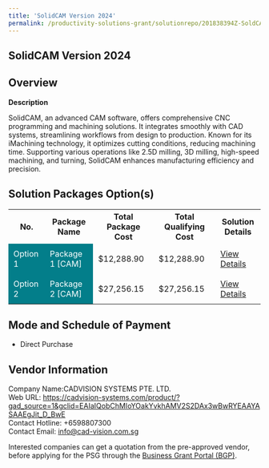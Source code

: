 ```yaml
---
title: 'SolidCAM Version 2024'
permalink: /productivity-solutions-grant/solutionrepo/201838394Z-SoldCAM-v-2024-G
---
```


## SolidCAM Version 2024

## Overview

**Description**

SolidCAM, an advanced CAM software, offers comprehensive CNC programming and machining solutions. It integrates smoothly with CAD systems, streamlining workflows from design to production. Known for its iMachining technology, it optimizes cutting conditions, reducing machining time. Supporting various operations like 2.5D milling, 3D milling, high-speed machining, and turning, SolidCAM enhances manufacturing efficiency and precision.

## Solution Packages Option(s)

<table>
<tr>
<th><b>No.</b></th>
<th><b>Package Name</b></th>
<th><b>Total Package Cost</b></th>
<th><b>Total Qualifying Cost</b></th>
<th><b>Solution Details</b></th>
</tr>
<tr>
<td style='padding: 10px; background-color: #037E8A; color: #FFFFFF;'>Option 1</td>
<td style='padding: 10px; background-color: #037E8A; color: #FFFFFF;'>Package 1 [CAM]</td>
<td style='padding: 10px;'>$12,288.90</td>
<td style='padding: 10px;'>$12,288.90</td>
<td style='padding: 10px;'><a href='/images/psg/201838394Z_20230288_30012025_Desensitised_Annex3_Part1.pdf' target='_blank'>View Details</a></td>
</tr>
<tr>
<td style='padding: 10px; background-color: #037E8A; color: #FFFFFF;'>Option 2</td>
<td style='padding: 10px; background-color: #037E8A; color: #FFFFFF;'>Package 2 [CAM]</td>
<td style='padding: 10px;'>$27,256.15</td>
<td style='padding: 10px;'>$27,256.15</td>
<td style='padding: 10px;'><a href='/images/psg/201838394Z_20230288_30012025_Desensitised_Annex3_Part2.pdf' target='_blank'>View Details</a></td>
</tr>
</table>

## Mode and Schedule of Payment

 - Direct Purchase

## Vendor Information

 Company Name:CADVISION SYSTEMS PTE. LTD.<br>Web URL: https://cadvision-systems.com/product/?gad_source=1&gclid=EAIaIQobChMIoYOakYvkhAMV2S2DAx3wBwRYEAAYASAAEgJit_D_BwE <br>Contact Hotline: +6598807300 <br>Contact Email: info@cad-vision.com.sg <br>

Interested companies can get a quotation from the pre-approved vendor, before applying for the PSG through the <a href='https://www.businessgrants.gov.sg/' target='_blank' rel='noopener'>Business Grant Portal (BGP)</a>.

<script src="/jquery/resize-tables.js"></script>

